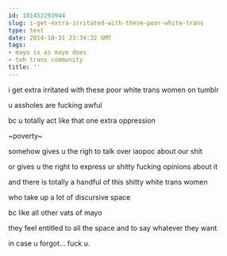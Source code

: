 ```yaml
---
id: 101452293944
slug: i-get-extra-irritated-with-these-poor-white-trans
type: text
date: 2014-10-31 23:34:32 GMT
tags:
- mayo is as mayo does
- teh trans community
title: ''
---
```

<p>i get extra irritated with these poor white trans women on tumblr</p>

<p>u assholes are fucking awful</p>

<p>bc u totally act like that one extra oppression</p>

<p>~poverty~</p>

<p>somehow gives u the righ to talk over iaopoc about our shit</p>

<p>or gives u the right to express ur shitty fucking opinions about it</p>

<p>and there is totally a handful of this shitty white trans women</p>

<p>who take up a lot of discursive space</p>

<p>bc like all other vats of mayo</p>

<p>they feel entitled to all the space and to say whatever they want</p>

<p>in case u forgot&#8230; fuck u.</p>